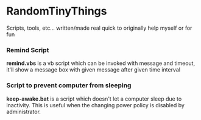 # RandomTinyThings
Scripts, tools, etc... written/made real quick to originally help myself or for fun

### Remind Script
**remind.vbs** is a vb script which can be invoked with message and timeout, it'll show a message box with given message after given time interval

### Script to prevent computer from sleeping
**keep-awake.bat** is a script which doesn't let a computer sleep due to inactivity. This is useful when the changing power policy is disabled by administrator.
